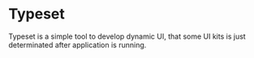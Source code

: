 Typeset
=======

Typeset is a simple tool to develop dynamic UI, that some UI kits is just determinated after application is running. 
